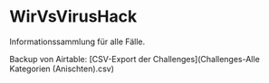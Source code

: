 # WirVsVirusHack

Informationssammlung für alle Fälle.

Backup von Airtable: [CSV-Export der Challenges](Challenges-Alle Kategorien (Anischten).csv)
